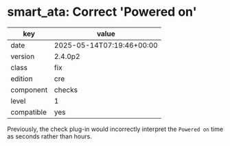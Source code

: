 [//]: # (werk v2)
# smart_ata: Correct 'Powered on'

key        | value
---------- | ---
date       | 2025-05-14T07:19:46+00:00
version    | 2.4.0p2
class      | fix
edition    | cre
component  | checks
level      | 1
compatible | yes

Previously, the check plug-in would incorrectly interpret the `Powered on` time as seconds rather than hours.
